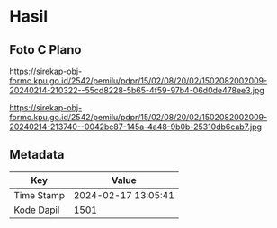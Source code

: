 # Hasil

## Foto C Plano

https://sirekap-obj-formc.kpu.go.id/2542/pemilu/pdpr/15/02/08/20/02/1502082002009-20240214-210322--55cd8228-5b65-4f59-97b4-06d0de478ee3.jpg

https://sirekap-obj-formc.kpu.go.id/2542/pemilu/pdpr/15/02/08/20/02/1502082002009-20240214-213740--0042bc87-145a-4a48-9b0b-25310db6cab7.jpg


## Metadata

| Key        | Value               |
| ---------- | ------------------- |
| Time Stamp | 2024-02-17 13:05:41 |
| Kode Dapil | 1501                |



